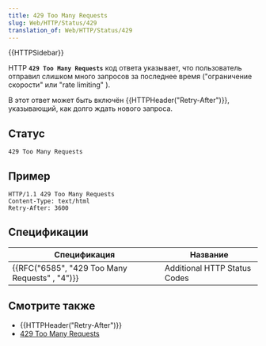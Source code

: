 ```yaml
---
title: 429 Too Many Requests
slug: Web/HTTP/Status/429
translation_of: Web/HTTP/Status/429
---
```


{{HTTPSidebar}}

HTTP **`429 Too Many Requests`** код ответа указывает, что пользователь отправил слишком много запросов за последнее время ("ограничение скорости" или "rate limiting" ).

В этот ответ может быть включён {{HTTPHeader("Retry-After")}}, указывающий, как долго ждать нового запроса.

## Статус

```
429 Too Many Requests
```

## Пример

```
HTTP/1.1 429 Too Many Requests
Content-Type: text/html
Retry-After: 3600
```

## Спецификации

| Спецификация                                   | Название                     |
| ---------------------------------------------- | ---------------------------- |
| {{RFC("6585", "429 Too Many Requests" , "4")}} | Additional HTTP Status Codes |

## Смотрите также

- {{HTTPHeader("Retry-After")}}
- [429 Too Many Requests](https://www.exai.com/blog/429-error)
